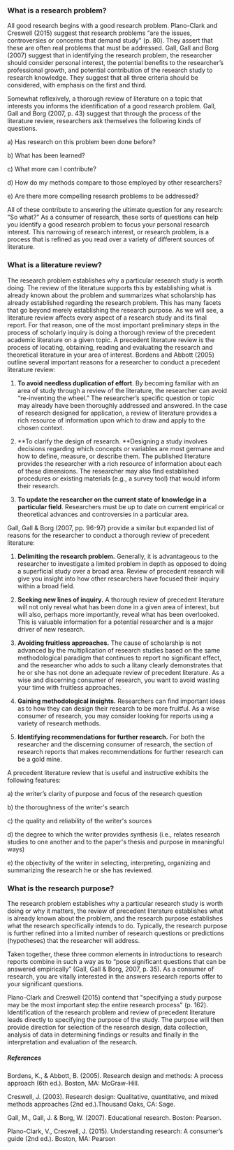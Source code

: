 ### What is a research problem?

All good research begins with a good research problem. Plano-Clark and Creswell \(2015\) suggest that research problems “are the issues, controversies or concerns that demand study" \(p. 80\). They assert that these are often real problems that must be addressed. Gall, Gall and Borg \(2007\) suggest that in identifying the research problem, the researcher should consider personal interest, the potential benefits to the researcher’s professional growth, and potential contribution of the research study to research knowledge. They suggest that all three criteria should be considered, with emphasis on the first and third.

Somewhat reflexively, a thorough review of literature on a topic that interests you informs the identification of a good research problem. Gall, Gall and Borg \(2007, p. 43\) suggest that through the process of the literature review, researchers ask themselves the following kinds of questions.

a\) Has research on this problem been done before?

b\) What has been learned?

c\) What more can I contribute?

d\) How do my methods compare to those employed by other researchers?

e\) Are there more compelling research problems to be addressed?

All of these contribute to answering the ultimate question for any research: “So what?” As a consumer of research, these sorts of questions can help you identify a good research problem to focus your personal research interest. This narrowing of research interest, or research problem, is a process that is refined as you read over a variety of different sources of literature.

### What is a literature review?

The research problem establishes why a particular research study is worth doing. The review of the literature supports this by establishing what is already known about the problem and summarizes what scholarship has already established regarding the research problem. This has many facets that go beyond merely establishing the research purpose. As we will see, a literature review affects every aspect of a research study and its final report. For that reason, one of the most important preliminary steps in the process of scholarly inquiry is doing a thorough review of the precedent academic literature on a given topic. A precedent literature review is the process of locating, obtaining, reading and evaluating the research and theoretical literature in your area of interest. Bordens and Abbott \(2005\) outline several important reasons for a researcher to conduct a precedent literature review:

1. **To avoid needless duplication of effort**. By becoming familiar with an area of study through a review of the literature, the researcher can avoid “re-inventing the wheel.”  The researcher’s specific question or topic may already have been thoroughly addressed and answered. In the case of research designed for application, a review of literature provides a rich resource of information upon which to draw and apply to the chosen context.

2. **To clarify the design of research. **Designing a study involves decisions regarding which concepts or variables are most germane and how to define, measure, or describe them. The published literature provides the researcher with a rich resource of information about each of these dimensions. The researcher may also find established procedures or existing materials \(e.g., a survey tool\) that would inform their research.

3. **To update the researcher on the current state of knowledge in a particular field**. Researchers must be up to date on current empirical or theoretical advances and controversies in a particular area.

Gall, Gall & Borg \(2007, pp. 96-97\) provide a similar but expanded list of reasons for the researcher to conduct a thorough review of precedent literature:

1. **Delimiting the research problem.** Generally, it is advantageous to the researcher to investigate a limited problem in depth as opposed to doing a superficial study over a broad area. Review of precedent research will give you insight into how other researchers have focused their inquiry within a broad field.

2. **Seeking new lines of inquiry.**  A thorough review of precedent literature will not only reveal what has been done in a given area of interest, but will also, perhaps more importantly, reveal what has been overlooked. This is valuable information for a potential researcher and is a major driver of new research.

3. **Avoiding fruitless approaches.** The cause of scholarship is not advanced by the multiplication of research studies based on the same methodological paradigm that continues to report no significant effect, and the researcher who adds to such a litany clearly demonstrates that he or she has not done an adequate review of precedent literature.  As a wise and discerning consumer of research, you want to avoid wasting your time with fruitless approaches.

4. **Gaining methodological insights.** Researchers can find important ideas as to how they can design their research to be more fruitful. As a wise consumer of research, you may consider looking for reports using a variety of research methods.

5. **Identifying recommendations for further research.**  For both the researcher and the discerning consumer of research, the section of research reports that makes recommendations for further research can be a gold mine.

A precedent literature review that is useful and instructive exhibits the following features:

a\) the writer’s clarity of purpose and focus of the research question

b\) the thoroughness of the writer's search

c\) the quality and reliability of the writer's sources

d\) the degree to which the writer provides synthesis \(i.e., relates research studies to one another and to the paper's thesis and purpose in meaningful ways\)

e\) the objectivity of the writer in selecting, interpreting, organizing and summarizing the research he or she has reviewed.

### What is the research purpose?

The research problem establishes why a particular research study is worth doing or why it matters, the review of precedent literature establishes what is already known about the problem, and the research purpose establishes what the research specifically intends to do. Typically, the research purpose is further refined into a limited number of research questions or predictions \(hypotheses\) that the researcher will address.

Taken together, these three common elements in introductions to research reports combine in such a way as to “pose significant questions that can be answered empirically” \(Gall, Gall & Borg, 2007, p. 35\).  As a consumer of research, you are vitally interested in the answers research reports offer to your significant questions.

Plano-Clark and Creswell \(2015\) contend that "specifying a study purpose may be the most important step the entire research process" \(p. 162\).  Identification of the research problem and review of precedent literature leads directly to specifying the purpose of the study. The purpose will then provide direction for selection of the research design, data collection, analysis of data in determining findings or results and finally in the interpretation and evaluation of the research.

##### References

Bordens, K., & Abbott, B. \(2005\). Research design and methods:  A process approach \(6th ed.\). Boston, MA: McGraw-Hill.

Creswell, J. \(2003\). Research design: Qualitative, quantitative, and mixed methods approaches \(2nd ed.\).Thousand Oaks, CA:  Sage.

Gall, M., Gall, J. & Borg, W.  \(2007\). Educational research. Boston: Pearson.

Plano-Clark, V., Creswell, J. \(2015\). Understanding research: A consumer’s guide \(2nd ed.\). Boston, MA: Pearson

